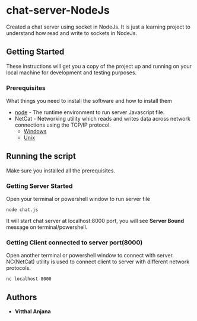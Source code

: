 # chat-server-NodeJs
Created a chat server using socket in NodeJs. It is just a learning project to understand how read and write to sockets in NodeJs.

## Getting Started

These instructions will get you a copy of the project up and running on your local machine for development and testing purposes.

### Prerequisites

What things you need to install the software and how to install them

* [node](https://nodejs.org/en/download/) - The runtime environment to run server Javascript file.
* NetCat - Networking utility which reads and writes data across network connections using the TCP/IP protocol.
  * [Windows](https://joncraton.org/blog/46/netcat-for-windows/)
  * [Unix](https://www.tecmint.com/netcat-nc-command)

## Running the script

Make sure you installed all the prerequisites.

### Getting Server Started

Open your terminal or powershell window to run server file

```
node chat.js
```
It will start chat server at localhost:8000 port, you will see **Server Bound** message on terminal/powershell.

### Getting Client connected to server port(8000)

Open another terminal or powershell window to connect with server.
NC(NetCat) utility is used to connect client to server with different network protocols.
```
nc localhost 8000
```

## Authors

* **Vitthal Anjana**



